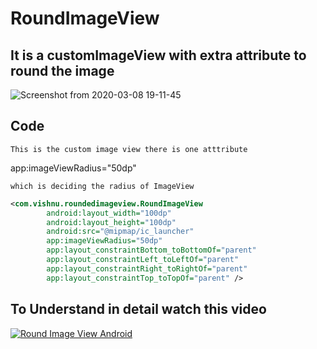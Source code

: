 # RoundImageView

## It is a customImageView with extra attribute to round the image

![Screenshot from 2020-03-08 19-11-45](https://user-images.githubusercontent.com/60314231/76164155-914b0400-6172-11ea-860c-a594426d677a.png)


## Code
 `This is the custom image view
  there is one atttribute` 
  
  
  app:imageViewRadius="50dp" 
  
  
 ` which is deciding the radius of ImageView
  `

``` xml
<com.vishnu.roundedimageview.RoundImageView
        android:layout_width="100dp"
        android:layout_height="100dp"
        android:src="@mipmap/ic_launcher"
        app:imageViewRadius="50dp"
        app:layout_constraintBottom_toBottomOf="parent"
        app:layout_constraintLeft_toLeftOf="parent"
        app:layout_constraintRight_toRightOf="parent"
        app:layout_constraintTop_toTopOf="parent" />
```
## To Understand in detail watch this video
[![Round Image View Android](http://img.youtube.com/vi/N8oMiYevG9w/0.jpg)](http://www.youtube.com/watch?v=N8oMiYevG9w)

